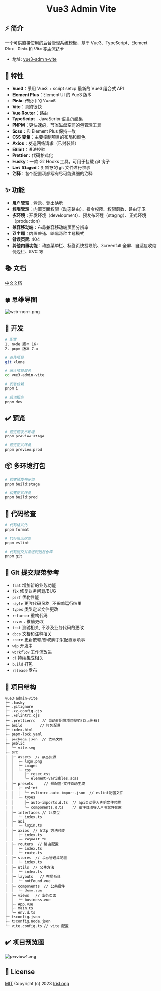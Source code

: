 <div align="center">
  <h1>Vue3 Admin Vite</h1>
</div>

## ⚡ 简介

一个可供直接使用的后台管理系统模板，基于 Vue3、TypeScript、Element Plus、Pinia 和 Vite 等主流技术.

- 地址: [vue3-admin-vite](https://github.com/5Iris5/vue3-admin-vite)

## 🌠 特性

- **Vue3**：采用 Vue3 + script setup 最新的 Vue3 组合式 API
- **Element Plus**：Element UI 的 Vue3 版本
- **Pinia**: 传说中的 Vuex5
- **Vite**：真的很快
- **Vue Router**：路由
- **TypeScript**：JavaScript 语言的超集
- **PNPM**：更快速的，节省磁盘空间的包管理工具
- **Scss**：和 Element Plus 保持一致
- **CSS 变量**：主要控制项目的布局和颜色
- **Axios**：发送网络请求（已封装好）
- **ESlint**：语法校验
- **Prettier**：代码格式化
- **Husky**：一款 Git Hooks 工具，可用于挂载 git 钩子
- **Lint-Staged**：对暂存的 git 文件进行校验
- **注释**：各个配置项都写有尽可能详细的注释

## ✨ 功能

- **用户管理**：登录、登出演示
- **权限管理**：内置页面权限（动态路由）、指令权限、权限函数、路由守卫
- **多环境**：开发环境（development）、预发布环境（staging）、正式环境（production）
- **兼容移动端**：布局兼容移动端页面分辨率
- **双主题**：内置普通、暗黑两种主题模式
- **错误页面**: 404
- **其他内置功能**：动态菜单栏、标签页快捷导航、Screenfull 全屏、自适应收缩侧边栏、SVG 等

## 📚 文档

[中文文档]()

## 🍀 思维导图

![web-norm.png](./src/assets/images/web-norm.png)

## 🚀 开发

```bash
# 配置
1. node 版本 16+
2. pnpm 版本 7.x

# 克隆项目
git clone

# 进入项目目录
cd vue3-admin-vite

# 安装依赖
pnpm i

# 启动服务
pnpm dev
```

## ✔️ 预览

```bash
# 预览预发布环境
pnpm preview:stage

# 预览正式环境
pnpm preview:prod
```

## 📦️ 多环境打包

```bash
# 构建预发布环境
pnpm build:stage

# 构建正式环境
pnpm build:prod
```

## 🔧 代码检查

```bash
# 代码格式化
pnpm format

# 代码语法校验
pnpm eslint

# 代码提交并推送到远程仓库
pnpm git
```

## 📝 Git 提交规范参考

- `feat` 增加新的业务功能
- `fix` 修复业务问题/BUG
- `perf` 优化性能
- `style` 更改代码风格, 不影响运行结果
- `types` 类型定义文件更改
- `refactor` 重构代码
- `revert` 撤销更改
- `test` 测试相关, 不涉及业务代码的更改
- `docs` 文档和注释相关
- `chore` 更新依赖/修改脚手架配置等琐事
- `wip` 开发中
- `workflow` 工作流改进
- `ci` 持续集成相关
- `build` 打包
- `release` 发布

## 👷 项目结构

```
vue3-admin-vite
├─ .husky
├─ .gitignore
├─ .cz-config.cjs
├─ .eslintrc.cjs
├─ .prettierrc   // 自动化配置项目规范(以上所有)
├─ build        // 打包配置
├─ index.html
├─ pnpm-lock.yaml
├─ package.json  // 依赖文件
├─ public
│  └─ vite.svg
├─ src
│  ├─ assets  // 静态资源
│  │  ├─ logo.png
│  │  ├─ images
│  │  └─ css
│  │     ├─ reset.css
│  │     └─ element-variables.scss
│  ├─ presets     // 预配置-文件自动生成
│  │  ├─ eslint
│  │  │  └─ eslintrc-auto-import.json  // eslint配置文件
│  │  └─ types
│  │     ├─ auto-imports.d.ts  // api自动导入声明文件位置
│  │     └─ components.d.ts    // 组件自动导入声明文件位置
│  ├─ interfaces // ts类型
│  │  └─ index.ts
│  ├─ api
│  │  └─ login.ts
│  ├─ axios  // http 方法封装
│  │  ├─ index.ts
│  │  └─ request.ts
│  ├─ routers  // 路由配置
│  │  ├─ index.ts
│  │  └─ route.ts
│  ├─ stores  // 状态管理库配置
│  │  └─ index.ts
│  ├─ utils  // 公共方法
│  │  └─ index.ts
│  ├─ layouts   // 布局系统
│  │  └─ notFound.vue
│  ├─ components  // 公共组件
│  │  └─ demo.vue
│  ├─ views   // 业务页面
│  │  └─ business.vue
│  ├─ App.vue
│  ├─ main.ts
│  └─ env.d.ts
├─ tsconfig.json
├─ tsconfig.node.json
└─ vite.config.ts // vite 配置
```

## ✔️ 项目预览图

![preview1.png]()

## 📄 License

[MIT](./LICENSE) Copyright (c) 2023 [IrisLong](https://github.com/5Iris5)
